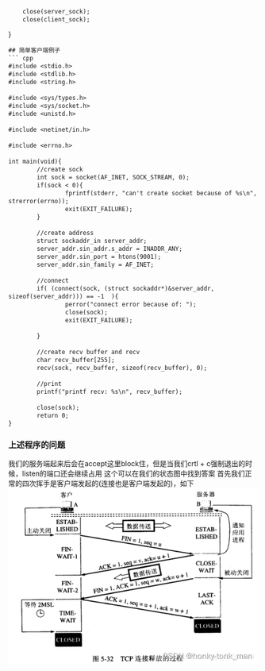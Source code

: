         close(server_sock);
        close(client_sock);
}
```
## 简单客户端例子
``` cpp
#include <stdio.h>
#include <stdlib.h>
#include <string.h>

#include <sys/types.h>
#include <sys/socket.h>
#include <unistd.h>

#include <netinet/in.h>

#include <errno.h>

int main(void){
        //create sock
        int sock = socket(AF_INET, SOCK_STREAM, 0);
        if(sock < 0){
                fprintf(stderr, "can't create socket because of %s\n", strerror(errno));
                exit(EXIT_FAILURE);
        }

        //create address
        struct sockaddr_in server_addr;
        server_addr.sin_addr.s_addr = INADDR_ANY;
        server_addr.sin_port = htons(9001);
        server_addr.sin_family = AF_INET;

        //connect
        if( (connect(sock, (struct sockaddr*)&server_addr, sizeof(server_addr))) == -1  ){
                perror("connect error because of: ");
                close(sock);
                exit(EXIT_FAILURE);

        }

        //create recv buffer and recv
        char recv_buffer[255];
        recv(sock, recv_buffer, sizeof(recv_buffer), 0);

        //print
        printf("printf recv: %s\n", recv_buffer);

        close(sock);
        return 0;
}
```

### 上述程序的问题

我们的服务端起来后会在accept这里block住，但是当我们crtl + c强制退出的时候，listen的端口还会继续占用
这个可以在我们的状态图中找到答案
首先我们正常的四次挥手是客户端发起的(连接也是客户端发起的)，如下
![image](../pic/socket/socket_07.png)